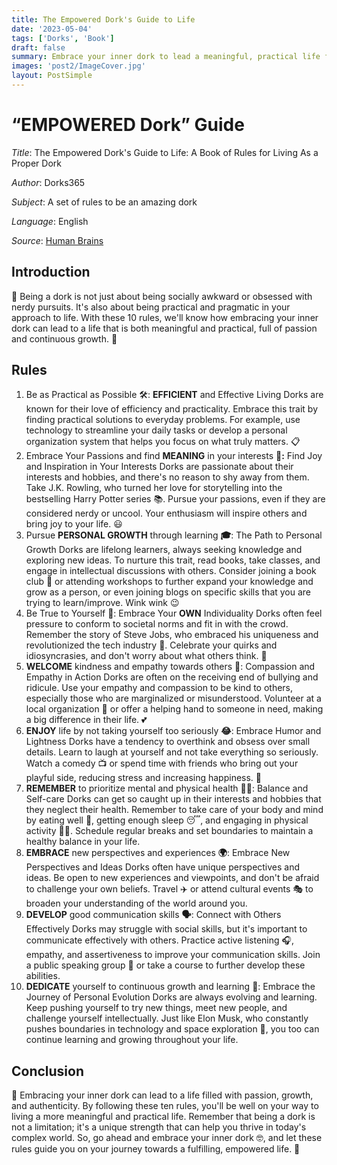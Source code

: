 ```yaml
---
title: The Empowered Dork's Guide to Life
date: '2023-05-04'
tags: ['Dorks', 'Book']
draft: false
summary: Embrace your inner dork to lead a meaningful, practical life full of passion, growth, and authenticity by following 10 rules that highlight your unique strengths.
images: 'post2/ImageCover.jpg'
layout: PostSimple
---
```


# “EMPOWERED Dork” Guide

_Title_: The Empowered Dork's Guide to Life: A Book of Rules for Living As a Proper Dork

_Author_: Dorks365

_Subject_: A set of rules to be an amazing dork

_Language_: English

_Source_: [Human Brains](https://en.wikipedia.org/wiki/Human_brain)

## Introduction

🌟 Being a dork is not just about being socially awkward or obsessed with nerdy pursuits. It's also about being practical and pragmatic in your approach to life. With these 10 rules, we'll know how embracing your inner dork can lead to a life that is both meaningful and practical, full of passion and continuous growth. 🌈

## Rules

1. Be as Practical as Possible 🛠️: **EFFICIENT** and Effective Living
   Dorks are known for their love of efficiency and practicality. Embrace this trait by finding practical solutions to everyday problems. For example, use technology to streamline your daily tasks or develop a personal organization system that helps you focus on what truly matters. 📋
2. Embrace Your Passions and find **MEANING** in your interests 💖**:** Find Joy and Inspiration in Your Interests
   Dorks are passionate about their interests and hobbies, and there's no reason to shy away from them. Take J.K. Rowling, who turned her love for storytelling into the bestselling Harry Potter series 📚. Pursue your passions, even if they are considered nerdy or uncool. Your enthusiasm will inspire others and bring joy to your life. 😃
3. Pursue **PERSONAL GROWTH** through learning **🎓**: The Path to Personal Growth
   Dorks are lifelong learners, always seeking knowledge and exploring new ideas. To nurture this trait, read books, take classes, and engage in intellectual discussions with others. Consider joining a book club 📖 or attending workshops to further expand your knowledge and grow as a person, or even joining blogs on specific skills that you are trying to learn/improve. Wink wink 😉
4. Be True to Yourself 💪: Embrace Your **OWN** Individuality
   Dorks often feel pressure to conform to societal norms and fit in with the crowd. Remember the story of Steve Jobs, who embraced his uniqueness and revolutionized the tech industry 🍏. Celebrate your quirks and idiosyncrasies, and don't worry about what others think. 🎉
5. **WELCOME** kindness and empathy towards others **🤗**: Compassion and Empathy in Action
   Dorks are often on the receiving end of bullying and ridicule. Use your empathy and compassion to be kind to others, especially those who are marginalized or misunderstood. Volunteer at a local organization 🏥 or offer a helping hand to someone in need, making a big difference in their life. 💕
6. **ENJOY** life by not taking yourself too seriously **😂**: Embrace Humor and Lightness
   Dorks have a tendency to overthink and obsess over small details. Learn to laugh at yourself and not take everything so seriously. Watch a comedy 📺 or spend time with friends who bring out your playful side, reducing stress and increasing happiness. 🥳
7. **REMEMBER** to prioritize mental and physical health **🧘‍♀️**: Balance and Self-care
   Dorks can get so caught up in their interests and hobbies that they neglect their health. Remember to take care of your body and mind by eating well 🥗, getting enough sleep 😴, and engaging in physical activity 🚴‍♂️. Schedule regular breaks and set boundaries to maintain a healthy balance in your life.
8. **EMBRACE** new perspectives and experiences **🌍**: Embrace New Perspectives and Ideas
   Dorks often have unique perspectives and ideas. Be open to new experiences and viewpoints, and don't be afraid to challenge your own beliefs. Travel ✈️ or attend cultural events 🎭 to broaden your understanding of the world around you.
9. **DEVELOP** good communication skills **🗣️**: Connect with Others Effectively
   Dorks may struggle with social skills, but it's important to communicate effectively with others. Practice active listening 🎧, empathy, and assertiveness to improve your communication skills. Join a public speaking group 🎤 or take a course to further develop these abilities.
10. **DEDICATE** yourself to continuous growth and learning **🌱**: Embrace the Journey of Personal Evolution
    Dorks are always evolving and learning. Keep pushing yourself to try new things, meet new people, and challenge yourself intellectually. Just like Elon Musk, who constantly pushes boundaries in technology and space exploration 🚀, you too can continue learning and growing throughout your life.

## Conclusion

🎯 Embracing your inner dork can lead to a life filled with passion, growth, and authenticity. By following these ten rules, you'll be well on your way to living a more meaningful and practical life. Remember that being a dork is not a limitation; it's a unique strength that can help you thrive in today's complex world. So, go ahead and embrace your inner dork 🤓, and let these rules guide you on your journey towards a fulfilling, empowered life. 💫

